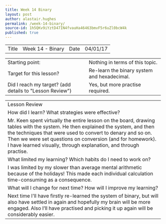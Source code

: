 ```yaml
---
title: Week 14 Binary
layout: post
author: alastair.hughes
permalink: /week-14-binary/
source-id: 1h5QKv9iYztD47IN4fvauHa46463bmvF5r6uZl0bcW4k
published: true
---
```

<table>
  <tr>
    <td>Title</td>
    <td>Week 14 - Binary</td>
    <td>Date</td>
    <td>04/01/17</td>
  </tr>
</table>


<table>
  <tr>
    <td>Starting point:</td>
    <td>Nothing in terms of this topic.</td>
  </tr>
  <tr>
    <td>Target for this lesson?</td>
    <td>Re-learn the binary system and hexadecimal.</td>
  </tr>
  <tr>
    <td>Did I reach my target? 
(add details to "Lesson Review")</td>
    <td>Yes, but more practise required.</td>
  </tr>
</table>


<table>
  <tr>
    <td>Lesson Review</td>
  </tr>
  <tr>
    <td>How did I learn? What strategies were effective? </td>
  </tr>
  <tr>
    <td>Mr. Keen spent virtually the entire lesson on the board, drawing tables with the system. He then explained the system, and then the techniques that were used to convert to denary and so on. Then we were set questions on conversion (and for homework). I have learned visually, through explanation, and through practise.</td>
  </tr>
  <tr>
    <td>What limited my learning? Which habits do I need to work on? </td>
  </tr>
  <tr>
    <td>I was limited by my slower than average mental arithmetic because of the holidays! This made each individual calculation time-consuming as a consequence.</td>
  </tr>
  <tr>
    <td>What will I change for next time? How will I improve my learning?</td>
  </tr>
  <tr>
    <td>Next time I'll have firstly re-learned the system of binary, but will also have settled in again and hopefully my brain will be more engaged. Also I’ll have practised and picking it up again will be considerably easier.</td>
  </tr>
</table>


